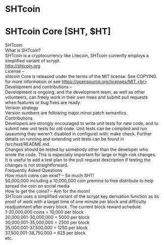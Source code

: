 # SHTcoin
SHTcoin Core [SHT, $HT]
==========================
SHTcoin<br>
What is SHTcoin?<br> 
SHTcoin is a cryptocurrency like Litecoin, SHTcoin currently employs a simplified variant of scrypt.<br>
http://shtcoin.org<br>
License – <br>
shtcoin Core is released under the terms of the MIT license. See COPYING for more information or see https://opensource.org/licenses/MIT.<br>
Development and contributions –<br>
Development is ongoing, and the development team, as well as other volunteers, can freely work in their own trees and submit pull requests when features or bug fixes are ready.<br>
Version strategy<br>
Version numbers are following major.minor.patch semantics.<br>
Contributions<br>
Developers are strongly encouraged to write unit tests for new code, and to submit new unit tests for old code. Unit tests can be compiled and run (assuming they weren't disabled in configure) with: make check. Further details on running and extending unit tests can be found in /src/test/README.md.<br>
Changes should be tested by somebody other than the developer who wrote the code. This is especially important for large or high-risk changes. It is useful to add a test plan to the pull request description if testing the changes is not straightforward.<br>
Frequently Asked Questions<br>
How much coins can exist? – So much SHT!<br>
50,000,000 including a 10,000,000 coin premine to free distribute to help spread the coin on social media<br>
How to get the coins? – Aim for the moon!<br>
SHTcoin uses a simplified variant of the scrypt key derivation function as its proof of work with a target time of one minute per block and difficulty readjustment after every block. The current block reward schedule:<br>
1-20,000,000 coins = 10,000 per block<br>
20,000,001-30,000,000 = 5000 per block<br>
30,000,001-35,000,000 = 2500 per block<br>
35,000,001-37,500,000 = 1250 per block<br>
37,500,001-38,750.000 = 625 per block<br>
etc.
